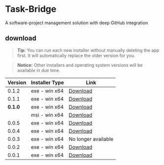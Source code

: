 # Task-Bridge

A software-project management solution with deep GitHub integration

## download

> **Tip:** You can run each new installer without manually deleting the app first. It will automatically replace the older version for you.

> **Notice:** Other installers and operating system versions will be available in due time.

| Version   | Installer Type | Link                                                                                              |
| --------- | -------------- | ------------------------------------------------------------------------------------------------- |
| 0.1.2     | exe - win x64  | [Download](https://drive.google.com/file/d/1flfbZxCKgx1WUdIZOL_AqrSLGQT4s1W4/view?usp=sharing)    |
| 0.1.1     | exe - win x64  | [Download](https://drive.google.com/file/d/1w77MKRZRLQA_9iyh8JFPZuuvPpzTDQwD/view?usp=sharing)    |
| **0.1.0** | exe - win x64  | [Download](https://drive.google.com/file/d/15zUAJfXZvFTM3Ot_8-BOZT3a8TbyVHOw/view?usp=sharing)    |
|           | msi - win x64  | [Download](https://drive.google.com/file/d/1Z1APL9f9ZQtc1rI6qgXeQCacOZJHrn86/view?usp=sharing)    |
| 0.0.5     | exe - win x64  | [Download](https://drive.google.com/file/d/1tLKWTlLjOZbV7KQpmly7489m24exTlrQ/view?usp=sharing)    |
| 0.0.4     | exe - win x64  | [Download](https://drive.google.com/file/d/1kW6miYVPxriU9l4--WAD199lWM_5q5ct/view?usp=sharing)    |
| 0.0.3     | exe - win x64  | No longer available                                                                               |
| 0.0.2     | exe - win x64  | [Download](https://drive.google.com/file/d/1naGo0lwyoj2rIlpEqDppkRcCsqmFB3af/view?usp=sharing)    |
| 0.0.1     | exe - win x64  | [Download](https://drive.google.com/file/d/1kTbaX2mgx_O6Qwrzv7qdjGPWxaocb02X/view?usp=drive_link) |

